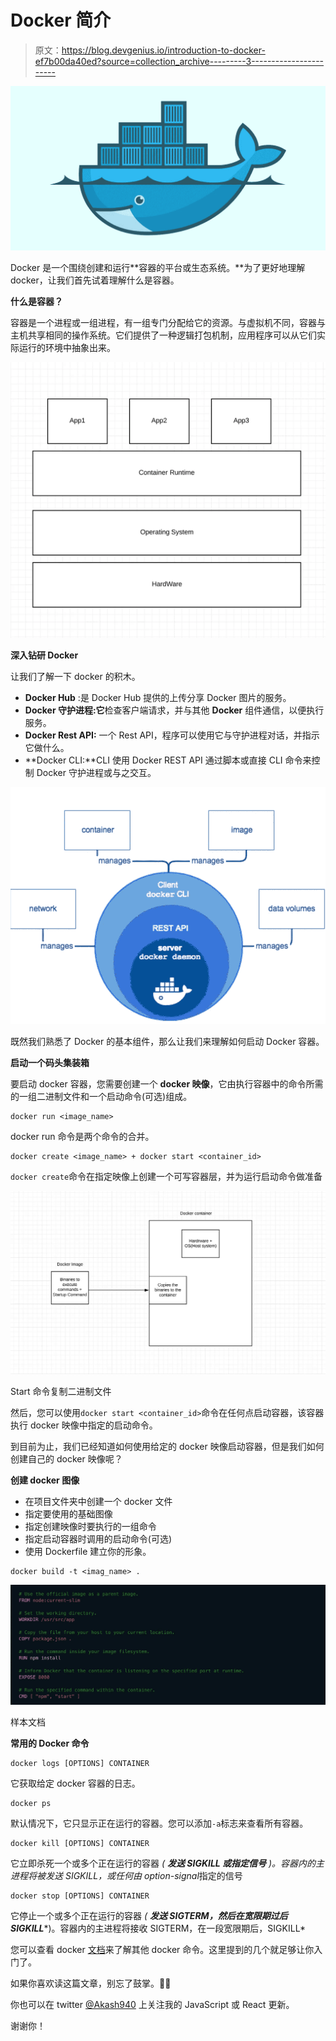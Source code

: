 # Docker 简介

> 原文：<https://blog.devgenius.io/introduction-to-docker-ef7b00da40ed?source=collection_archive---------3----------------------->

![](img/bc898e5633cc76e4f4f46593884d7718.png)

Docker 是一个围绕创建和运行**容器的平台或生态系统。**为了更好地理解 docker，让我们首先试着理解什么是容器。

**什么是容器？**

容器是一个进程或一组进程，有一组专门分配给它的资源。与虚拟机不同，容器与主机共享相同的操作系统。它们提供了一种逻辑打包机制，应用程序可以从它们实际运行的环境中抽象出来。

![](img/5dd8b81fcc51c42c0f246f14738407f6.png)

**深入钻研 Docker**

让我们了解一下 docker 的积木。

*   **Docker Hub** :是 Docker Hub 提供的上传分享 Docker 图片的服务。
*   **Docker 守护进程:它**检查客户端请求，并与其他 **Docker** 组件通信，以便执行服务。
*   **Docker Rest API:** 一个 Rest API，程序可以使用它与守护进程对话，并指示它做什么。
*   **Docker CLI:**CLI 使用 Docker REST API 通过脚本或直接 CLI 命令来控制 Docker 守护进程或与之交互。

![](img/39108f889dcf433825ae401542849b02.png)

既然我们熟悉了 Docker 的基本组件，那么让我们来理解如何启动 Docker 容器。

**启动一个码头集装箱**

要启动 docker 容器，您需要创建一个 **docker 映像**，它由执行容器中的命令所需的一组二进制文件和一个启动命令(可选)组成。

```
docker run <image_name>
```

docker run 命令是两个命令的合并。

```
docker create <image_name> + docker start <container_id>
```

`docker create`命令在指定映像上创建一个可写容器层，并为运行启动命令做准备

![](img/9f1a70c267087c9ed821e75c5f738826.png)

Start 命令复制二进制文件

然后，您可以使用`docker start <container_id>`命令在任何点启动容器，该容器执行 docker 映像中指定的启动命令。

到目前为止，我们已经知道如何使用给定的 docker 映像启动容器，但是我们如何创建自己的 docker 映像呢？

**创建 docker 图像**

*   在项目文件夹中创建一个 docker 文件
*   指定要使用的基础图像
*   指定创建映像时要执行的一组命令
*   指定启动容器时调用的启动命令(可选)
*   使用 Dockerfile 建立你的形象。

```
docker build -t <imag_name> .
```

![](img/0baabe6e379b3c82ffe1c81ca338caf3.png)

样本文档

**常用的 Docker 命令**

```
docker logs [OPTIONS] CONTAINER
```

它获取给定 docker 容器的日志。

```
docker ps
```

默认情况下，它只显示正在运行的容器。您可以添加`-a`标志来查看所有容器。

```
docker kill [OPTIONS] CONTAINER
```

它立即杀死一个或多个正在运行的容器 *(* ***发送 SIGKILL 或指定信号*** *)。容器内的主进程将被发送 SIGKILL，或任何由 option-signal*指定的信号

```
docker stop [OPTIONS] CONTAINER
```

它停止一个或多个正在运行的容器 *(* ***发送 SIGTERM，然后在宽限期过后 SIGKILL****)。容器内的主进程将接收 SIGTERM，在一段宽限期后，SIGKILL*

您可以查看 docker [文档](https://docs.docker.com/engine/reference/commandline/docker/)来了解其他 docker 命令。这里提到的几个就足够让你入门了。

如果你喜欢读这篇文章，别忘了鼓掌。👏👏

你也可以在 twitter [@Akash940](https://twitter.com/Akash940) 上关注我的 JavaScript 或 React 更新。

谢谢你！